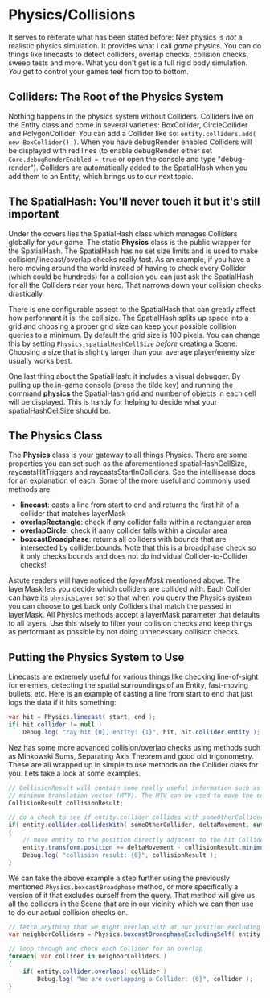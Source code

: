 Physics/Collisions
==========

It serves to reiterate what has been stated before: Nez physics is *not* a realistic physics simulation. It provides what I call *game* physics. You can do things like linecasts to detect colliders, overlap checks, collision checks, sweep tests and more. What you don't get is a full rigid body simulation. *You* get to control your games feel from top to bottom.



## Colliders: The Root of the Physics System
Nothing happens in the physics system without Colliders. Colliders live on the Entity class and come in several varieties: BoxCollider, CircleCollider and PolygonCollider. You can add a Collider like so: `entity.colliders.add( new BoxCollider() )`. When you have debugRender enabled Colliders will be displayed with red lines (to enable debugRender either set `Core.debugRenderEnabled = true` or open the console and type "debug-render"). Colliders are automatically added to the SpatialHash when you add them to an Entity, which brings us to our next topic.



## The SpatialHash: You'll never touch it but it's still important
Under the covers lies the SpatialHash class which manages Colliders globally for your game. The static **Physics** class is the public wrapper for the SpatialHash. The SpatialHash has no set size limits and is used to make collision/linecast/overlap checks really fast. As an example, if you have a hero moving around the world instead of having to check every Collider (which could be hundreds) for a collision you can just ask the SpatialHash for all the Colliders near your hero. That narrows down your collision checks drastically.

There is one configurable aspect to the SpatialHash that can greatly affect how performant it is: the cell size. The SpatialHash splits up space into a grid and choosing a proper grid size can keep your possible collision queries to a minimum. By default the grid size is 100 pixels. You can change this by setting `Physics.spatialHashCellSize` *before* creating a Scene. Choosing a size that is slightly larger than your average player/enemy size usually works best.

One last thing about the SpatialHash: it includes a visual debugger. By pulling up the in-game console (press the tilde key) and running the command **physics** the SpatialHash grid and number of objects in each cell will be displayed. This is handy for helping to decide what your spatialHashCellSize should be.



## The Physics Class
The **Physics** class is your gateway to all things Physics. There are some properties you can set such as the aforementioned spatialHashCellSize, raycastsHitTriggers and raycastsStartInColliders. See the intellisense docs for an explanation of each. Some of the more useful and commonly used methods are:

- **linecast**: casts a line from start to end and returns the first hit of a collider that matches layerMask
- **overlapRectangle**: check if any collider falls within a rectangular area
- **overlapCircle**: check if aany collider falls within a circular area
- **boxcastBroadphase**: returns all colliders with bounds that are intersected by collider.bounds. Note that this is a broadphase check so it only checks bounds and does not do individual Collider-to-Collider checks!

Astute readers will have noticed the *layerMask* mentioned above. The layerMask lets you decide which colliders are collided with. Each Collider can have its `physicsLayer` set so that when you query the Physics system you can choose to get back only Colliders that match the passed in layerMask. All Physics methods accept a layerMask parameter that defaults to all layers. Use this wisely to filter your collision checks and keep things as performant as possible by not doing unnecessary collision checks.



## Putting the Physics System to Use
Linecasts are extremely useful for various things like checking line-of-sight for enemies, detecting the spatial surroundings of an Entity, fast-moving bullets, etc. Here is an example of casting a line from start to end that just logs the data if it hits something:

```cs
var hit = Physics.linecast( start, end );
if( hit.collider != null )
	Debug.log( "ray hit {0}, entity: {1}", hit, hit.collider.entity );
```

Nez has some more advanced collision/overlap checks using methods such as Minkowski Sums, Separating Axis Theorem and good old trigonometry. These are all wrapped up in simple to use methods on the Collider class for you. Lets take a look at some examples.

```cs
// CollisionResult will contain some really useful information such as the Collider that was hit, the normal of the surface it and the 
// minimum translation vector (MTV). The MTV can be used to move the colliding Entity directly adjacent to the hit Collider.
CollisionResult collisionResult;

// do a check to see if entity.collider collides with someOtherCollider 
if( entity.collider.collidesWith( someOtherCollider, deltaMovement, out collisionResult ) )
{
	// move entity to the position directly adjacent to the hit Collider then log the CollisionResult
	entity.transform.position += deltaMovement - collisionResult.minimumTranslationVector;
	Debug.log( "collision result: {0}", collisionResult );
}
```

We can take the above example a step further using the previously mentioned `Physics.boxcastBroadphase` method, or more specifically a version of it that excludes ourself from the query. That method will give us all the colliders in the Scene that are in our vicinity which we can then use to do our actual collision checks on.

```cs
// fetch anything that we might overlap with at our position excluding ourself. We don't care out ourself here obviously.
var neighborColliders = Physics.boxcastBroadphaseExcludingSelf( entity.collider.bounds );

// loop through and check each Collider for an overlap
foreach( var collider in neighborColliders )
{
	if( entity.collider.overlaps( collider )
		Debug.log( "We are overlapping a Collider: {0}", collider );
}
```

